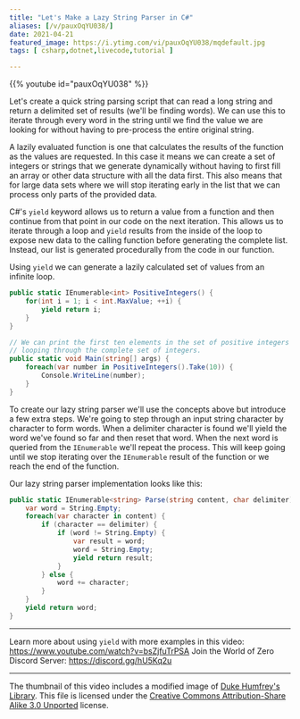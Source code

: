 ```yaml
---
title: "Let's Make a Lazy String Parser in C#"
aliases: [/v/pauxOqYU038/]
date: 2021-04-21
featured_image: https://i.ytimg.com/vi/pauxOqYU038/mqdefault.jpg
tags: [ csharp,dotnet,livecode,tutorial ]

---
```


{{% youtube id="pauxOqYU038" %}}

Let's create a quick string parsing script that can read a long string and return a delimited set of results (we'll be finding words). We can use this to iterate through every word in the string until we find the value we are looking for without having to pre-process the entire original string.

A lazily evaluated function is one that calculates the results of the function as the values are requested. In this case it means we can create a set of integers or strings that we generate dynamically without having to first fill an array or other data structure with all the data first. This also means that for large data sets where we will stop iterating early in the list that we can process only parts of the provided data.

C#'s `yield` keyword allows us to return a value from a function and then continue from that point in our code on the next iteration. This allows us to iterate through a loop and `yield` results from the inside of the loop to expose new data to the calling function before generating the complete list. Instead, our list is generated procedurally from the code in our function.

Using `yield` we can generate a lazily calculated set of values from an infinite loop.

```csharp
public static IEnumerable<int> PositiveIntegers() {
    for(int i = 1; i < int.MaxValue; ++i) {
        yield return i;
    }
}

// We can print the first ten elements in the set of positive integers without
// looping through the complete set of integers.
public static void Main(string[] args) {
    foreach(var number in PositiveIntegers().Take(10)) {
        Console.WriteLine(number);
    }
}
```

To create our lazy string parser we'll use the concepts above but introduce a few extra steps. We're going to step through an input string character by character to form words. When a delimiter character is found we'll yield the word we've found so far and then reset that word. When the next word is queried from the `IEnumerable` we'll repeat the process. This will keep going until we stop iterating over the `IEnumerable` result of the function or we reach the end of the function.

Our lazy string parser implementation looks like this:

```csharp
public static IEnumerable<string> Parse(string content, char delimiter) {
    var word = String.Empty;
    foreach(var character in content) {
        if (character == delimiter) {
            if (word != String.Empty) {
                var result = word;
                word = String.Empty;
                yield return result;
            }
        } else {
            word += character;
        }
    }
    yield return word;
}
```

***

Learn more about using `yield` with more examples in this video: https://www.youtube.com/watch?v=bsZjfuTrPSA
Join the World of Zero Discord Server: https://discord.gg/hU5Kq2u

***

The thumbnail of this video includes a modified image of [Duke Humfrey's Library](https://commons.wikimedia.org/wiki/File:Duke_Humfrey's_Library_Interior_3,_Bodleian_Library,_Oxford,_UK_-_Diliff.jpg). This file is licensed under the [Creative Commons Attribution-Share Alike 3.0 Unported](https://creativecommons.org/licenses/by-sa/3.0/deed.en) license.